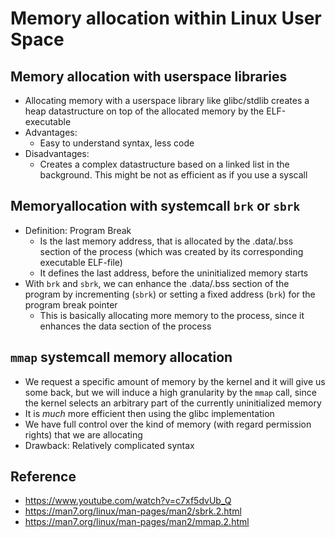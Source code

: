 # Memory allocation within Linux User Space

## Memory allocation with userspace libraries
+ Allocating memory with a userspace library like glibc/stdlib creates a heap datastructure on top of the allocated memory by the ELF-executable
+ Advantages:
  - Easy to understand syntax, less code
+ Disadvantages:
  - Creates a complex datastructure based on a linked list in the background. This might be not as efficient as if you use a syscall

## Memoryallocation with systemcall `brk` or `sbrk`
+ Definition: Program Break
  - Is the last memory address, that is allocated by the .data/.bss section of the process (which was created by its corresponding executable ELF-file)
  - It defines the last address, before the uninitialized memory starts
+ With `brk` and `sbrk`, we can enhance the .data/.bss section of the program by incrementing (`sbrk`) or setting a fixed address (`brk`) for the program break pointer
  - This is basically allocating more memory to the process, since it enhances the data section of the process

## `mmap` systemcall memory allocation
+ We request a specific amount of memory by the kernel and it will give us some back, but we will induce a high granularity by the `mmap` call, since the kernel selects an arbitrary part of the currently uninitialized memory
+ It is *much* more efficient then using the glibc implementation
+ We have full control over the kind of memory (with regard permission rights) that we are allocating
+ Drawback: Relatively complicated syntax

## Reference
+ https://www.youtube.com/watch?v=c7xf5dvUb_Q
+ https://man7.org/linux/man-pages/man2/sbrk.2.html
+ https://man7.org/linux/man-pages/man2/mmap.2.html
